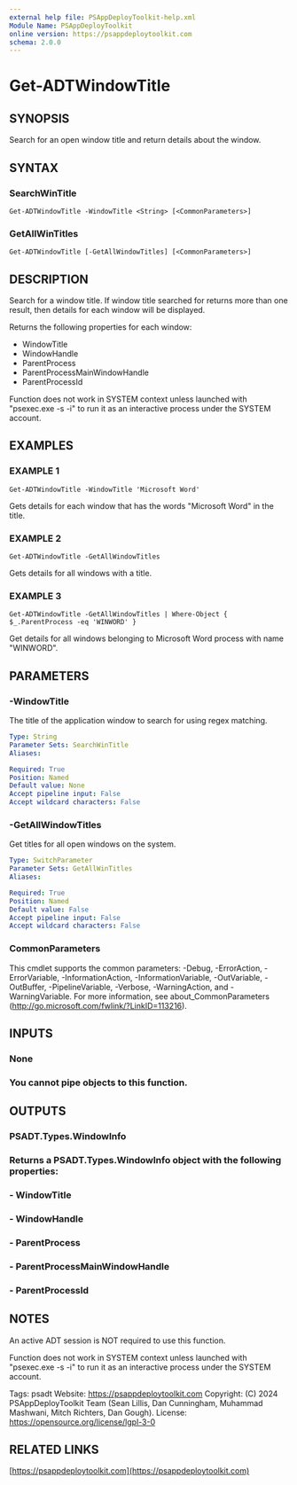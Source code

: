 ```yaml
---
external help file: PSAppDeployToolkit-help.xml
Module Name: PSAppDeployToolkit
online version: https://psappdeploytoolkit.com
schema: 2.0.0
---
```


# Get-ADTWindowTitle

## SYNOPSIS
Search for an open window title and return details about the window.

## SYNTAX

### SearchWinTitle
```
Get-ADTWindowTitle -WindowTitle <String> [<CommonParameters>]
```

### GetAllWinTitles
```
Get-ADTWindowTitle [-GetAllWindowTitles] [<CommonParameters>]
```

## DESCRIPTION
Search for a window title.
If window title searched for returns more than one result, then details for each window will be displayed.

Returns the following properties for each window:
- WindowTitle
- WindowHandle
- ParentProcess
- ParentProcessMainWindowHandle
- ParentProcessId

Function does not work in SYSTEM context unless launched with "psexec.exe -s -i" to run it as an interactive process under the SYSTEM account.

## EXAMPLES

### EXAMPLE 1
```
Get-ADTWindowTitle -WindowTitle 'Microsoft Word'
```

Gets details for each window that has the words "Microsoft Word" in the title.

### EXAMPLE 2
```
Get-ADTWindowTitle -GetAllWindowTitles
```

Gets details for all windows with a title.

### EXAMPLE 3
```
Get-ADTWindowTitle -GetAllWindowTitles | Where-Object { $_.ParentProcess -eq 'WINWORD' }
```

Get details for all windows belonging to Microsoft Word process with name "WINWORD".

## PARAMETERS

### -WindowTitle
The title of the application window to search for using regex matching.

```yaml
Type: String
Parameter Sets: SearchWinTitle
Aliases:

Required: True
Position: Named
Default value: None
Accept pipeline input: False
Accept wildcard characters: False
```

### -GetAllWindowTitles
Get titles for all open windows on the system.

```yaml
Type: SwitchParameter
Parameter Sets: GetAllWinTitles
Aliases:

Required: True
Position: Named
Default value: False
Accept pipeline input: False
Accept wildcard characters: False
```

### CommonParameters
This cmdlet supports the common parameters: -Debug, -ErrorAction, -ErrorVariable, -InformationAction, -InformationVariable, -OutVariable, -OutBuffer, -PipelineVariable, -Verbose, -WarningAction, and -WarningVariable.
For more information, see about_CommonParameters (http://go.microsoft.com/fwlink/?LinkID=113216).

## INPUTS

### None
### You cannot pipe objects to this function.
## OUTPUTS

### PSADT.Types.WindowInfo
### Returns a PSADT.Types.WindowInfo object with the following properties:
### - WindowTitle
### - WindowHandle
### - ParentProcess
### - ParentProcessMainWindowHandle
### - ParentProcessId
## NOTES
An active ADT session is NOT required to use this function.

Function does not work in SYSTEM context unless launched with "psexec.exe -s -i" to run it as an interactive process under the SYSTEM account.

Tags: psadt
Website: https://psappdeploytoolkit.com
Copyright: (C) 2024 PSAppDeployToolkit Team (Sean Lillis, Dan Cunningham, Muhammad Mashwani, Mitch Richters, Dan Gough).
License: https://opensource.org/license/lgpl-3-0

## RELATED LINKS

[https://psappdeploytoolkit.com](https://psappdeploytoolkit.com)
